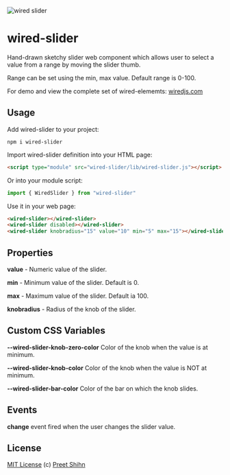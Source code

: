 
![wired slider](https://wiredjs.github.io/wired-elements/images/slider.gif)

# wired-slider

Hand-drawn sketchy slider web component which allows user to select a value from a range by moving the slider thumb.

Range can be set using the min, max value. Default range is 0-100.

For demo and view the complete set of wired-elememts: [wiredjs.com](http://wiredjs.com/)

## Usage

Add wired-slider to your project:
```
npm i wired-slider
```
Import wired-slider definition into your HTML page:
```html
<script type="module" src="wired-slider/lib/wired-slider.js"></script>
```
Or into your module script:
```javascript
import { WiredSlider } from "wired-slider"
```

Use it in your web page:
```html
<wired-slider></wired-slider>
<wired-slider disabled></wired-slider>
<wired-slider knobradius="15" value="10" min="5" max="15"></wired-slider>
```

## Properties

**value** - Numeric value of the slider.

**min** - Minimum value of the slider. Default is 0.

**max** - Maximum value of the slider. Default ia 100.

**knobradius** - Radius of the knob of the slider. 

## Custom CSS Variables

**--wired-slider-knob-zero-color** Color of the knob when the value is at minimum.

**--wired-slider-knob-color** Color of the knob when the value is NOT at minimum.

**--wired-slider-bar-color** Color of the bar on which the knob slides. 

## Events

**change** event fired when the user changes the slider value. 

## License
[MIT License](https://github.com/wiredjs/wired-elements/blob/master/LICENSE) (c) [Preet Shihn](https://twitter.com/preetster)